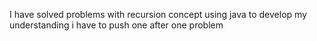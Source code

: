 I have solved problems with recursion concept using java to develop my understanding
i have to push one after one problem